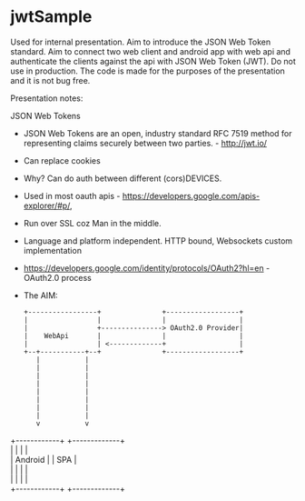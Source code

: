 # jwtSample
Used for internal presentation.
Aim to introduce the JSON Web Token standard.
Aim to connect two web client and android app with web api and authenticate the clients against the api with JSON Web Token (JWT).
Do not use in production. The code is made for the purposes of the presentation and it is not bug free.

Presentation notes:

JSON Web Tokens

- JSON Web Tokens are an open, industry standard RFC 7519 method for representing claims securely between two parties. - http://jwt.io/
- Can replace cookies
- Why? Can do auth between different (cors)DEVICES. 
- Used in most oauth apis - https://developers.google.com/apis-explorer/#p/, 
- Run over SSL coz Man in the middle.
- Language and platform independent. HTTP bound, Websockets custom implementation
- https://developers.google.com/identity/protocols/OAuth2?hl=en - OAuth2.0 process
- The AIM:

      +-----------------+               +------------------+
      |                 |               |                  |
      |                 +---------------> OAuth2.0 Provider|
      |    WebApi       |               |                  |
      |                 | <-------------+                  |
      +--+-----------+--+               +------------------+
         |           |                                      
         |           |                                      
         |           |                                      
         |           |                                      
         |           |                                      
         |           |                                      
         |           |                                      
         |           |                                      
         v           v                                                                           
+------------+  +-------------+                             
|            |  |             |                             
| Android    |  | SPA         |                             
|            |  |             |                             
|            |  |             |                             
+------------+  +-------------+       